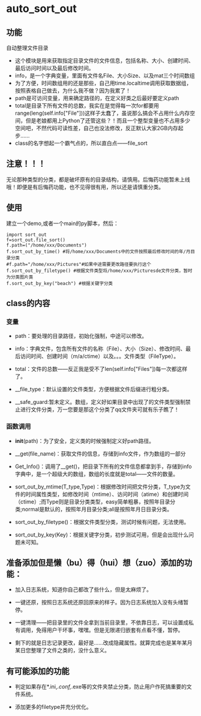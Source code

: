 # auto_sort_out

## 功能

自动整理文件目录

+ 这个模块是用来获取指定目录文件的文件信息，包括名称、大小、创建时间、最后访问时间以及最后修改时间。
+ info，是一个字典变量，里面有文件名File、大小Size、以及mat三个时间数组
+ 为了方便，时间数组用的还是那些，自己用time.localtime调用获取数据组，按照表格自己做去，为什么我不做？因为我累了！
+ path是可访问变量，用来确定路径的，在定义好类之后最好要定义path
+ total是目录下所有文件的总数，我实在是觉得每一次for都要用range(leng(self.info["File"]))这样子太蠢了，虽说那么搞会不占用什么内存空间，但是老娘都用上Python了还管这些？！而且一个整型变量也不占用多少空间吧，不然代码可读性差，自己也没法修改，反正默认大家2GB内存起步……
+ class的名字想起一个霸气点的，所以直白点——file_sort

## 注意！！！

无论那种类型的分类，都是破坏原有的目录结构，请慎用。后悔药功能暂未上线哦！即便是有后悔药功能，也不见得很有用，所以还是请慎重分类。

## 使用

建立一个demo,或者一个main的py脚本，然后：


    import sort_out 
    f=sort_out.file_sort()
    f.path=("/home/xxx/Documents")
    f.sort_out_by_time() #将/home/xxx/Documents中的文件按照最后修改时间的年/月目录分类
    #f.path="/home/xxx/Pictures"#如果中途需要更改路径要执行这个
    f.sort_out_by_filetype() #根据文件类型将/home/xxx/Picturesde文件分类，暂时为分类图片类
    f.sort_out_by_key("beach") #根据关键字分类

## class的内容

### 变量

+ path：要处理的目录路径，初始化强制，中途可以修改。

+ info：字典文件，包含所有文件的名称（File）、大小（Size）、修改时间、最后访问时间、创建时间（m/a/ctime）以及。。。文件类型（FileType）。

+ total：文件的总数——反正我是受不了len(self.info["Files"])每一次都这样了。

+ __file_type：默认设置的文件类型，方便根据文件后缀进行粗分类。

+ __safe_guard:暂未定义。数组，定义好如果目录中出现了的文件类型强制禁止进行文件分类，万一您要是那这个分类了qq文件夹可就有乐子瞧了！

### 函数调用

+ __init__(path)：为了安全，定义类的时候强制定义好path路径。

+ __get(file_name)：获取文件的信息，存储到info文件，作为数组的一部分

+ Get_Info()：调用了__get()，把目录下所有的文件信息都拿到手，存储到info字典中，是一个超级大的数组，数组的长度就是total——文件的数量。

+ sort_out_by_mtime(T_type,Type)：根据修改时间把文件分类，T_type为文件的时间属性类型，如修改时间（mtime）、访问时间（atime）和创建时间（ctime）;而Type则是目录分类类型，easy简单粗暴，按照年目录分类;normal是默认的，按照年月目录分类;all是按照年月日目录分类。

+ sort_out_by_filetype()：根据文件类型分类，测试时候有问题，无法使用。

+ sort_out_by_key(Key)：根据关键字分类，初步测试可用，但是会出现什么问题未可知。

## 准备添加但是懒（bu）得（hui）想（zuo）添加的功能：

+ 加入日志系统，知道你自己都改了些什么，但是太麻烦了。

+ 一键还原，按照日志系统还原回原来的样子。因为日志系统加入没有头绪暂停。

+ 一键清理——把目录里的文件全拿到当前目录里，不依靠日志，可以设置成私有调用，免得用户干坏事，嘿嘿。但是无限递归嵌套有点看不懂，暂停。

+ 剩下的就是日志记录更改，最好是……改成隐藏属性。就算完成也是某年某月某日您整理了文件之类的，没什么意义。

## 有可能添加的功能

+ 判定如果存在*.ini,*.conf,*.exe等的文件夹禁止分类，防止用户作死搞重要的文件系统。

+ 添加更多的filetype并充分优化。
